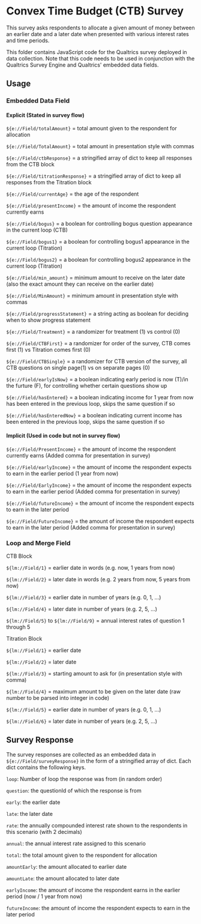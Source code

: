 # Convex Time Budget (CTB) Survey

This survey asks respondents to allocate a given amount of money between an earlier date and a later date when presented with various interest rates and time periods.

This folder contains JavaScript code for the Qualtrics survey deployed in data collection. 
Note that this code needs to be used in conjunction with the Qualtrics Survey Engine and Qualtrics' embedded data fields.

## Usage

### Embedded Data Field

#### Explicit (Stated in survey flow)

`${e://Field/totalAmount}` = total amount given to the respondent for allocation

`${e://Field/TotalAmount}` = total amount in presentation style with commas

`${e://Field/ctbResponse}` = a stringified array of dict to keep all responses from the CTB block

`${e://Field/titrationResponse}` = a stringified array of dict to keep all responses from the Titration block

`${e://Field/currentAge}` = the age of the respondent

`${e://Field/presentIncome}` = the amount of income the respondent currently earns

`${e://Field/bogus}` = a boolean for controlling bogus question appearance in the current loop (CTB)

`${e://Field/bogus1}` = a boolean for controlling bogus1 appearance in the current loop (Titration)

`${e://Field/bogus2}` = a boolean for controlling bogus2 appearance in the current loop (Titration)

`${e://Field/min_amount}` = minimum amount to receive on the later date (also the exact amount they can receive on the earlier date)

`${e://Field/MinAmount}` = minimum amount in presentation style with commas

`${e://Field/progressStatement}` = a string acting as boolean for deciding when to show progress statement

`${e://Field/Treatment}` = a randomizer for treatment (1) vs control (0)

`${e://Field/CTBFirst}` = a randomizer for order of the survey, CTB comes first (1) vs Titration comes first (0)

`${e://Field/CTBSingle}` = a randomizer for CTB version of the survey, all CTB questions on single page(1) vs on separate pages (0)

`${e://Field/earlyIsNow}` = a boolean indicating early period is now (T)/in the furture (F), for controlling whether certain questions show up

`${e://Field/hasEntered}` = a boolean indicating income for 1 year from now has been entered in the previous loop, skips the same question if so

`${e://Field/hasEnteredNow}` = a boolean indicating current income has been entered in the previous loop, skips the same question if so

#### Implicit (Used in code but not in survey flow)

`${e://Field/PresentIncome}` = the amount of income the respondent currently earns (Added comma for presentation in survey)

`${e://Field/earlyIncome}` = the amount of income the respondent expects to earn in the earlier period (1 year from now)

`${e://Field/EarlyIncome}` = the amount of income the respondent expects to earn in the earlier period (Added comma for presentation in survey)

`${e://Field/futureIncome}` = the amount of income the respondent expects to earn in the later period

`${e://Field/FutureIncome}` = the amount of income the respondent expects to earn in the later period (Added comma for presentation in survey)

### Loop and Merge Field

CTB Block

`${lm://Field/1}` = earlier date in words (e.g. now, 1 years from now)

`${lm://Field/2}` = later date in words (e.g. 2 years from now, 5 years from now)

`${lm://Field/3}` = earlier date in number of years (e.g. 0, 1, ...)

`${lm://Field/4}` = later date in number of years (e.g. 2, 5, ...)

`${lm://Field/5}` to `${lm://Field/9}` = annual interest rates of question 1 through 5

Titration Block

`${lm://Field/1}` = earlier date

`${lm://Field/2}` = later date

`${lm://Field/3}` = starting amount to ask for (in presentation style with comma)

`${lm://Field/4}` = maximum amount to be given on the later date (raw number to be parsed into integer in code)

`${lm://Field/5}` = earlier date in number of years (e.g. 0, 1, ...)

`${lm://Field/6}` = later date in number of years (e.g. 2, 5, ...)

## Survey Response

The survey responses are collected as an embedded data in `${e://Field/surveyResponse}` in the form of a stringified array of dict. Each dict contains the following keys.

`loop`: Number of loop the response was from (in random order)

`question`: the questionId of which the response is from

`early`: the earlier date 

`late`: the later date

`rate`: the annually compounded interest rate shown to the respondents in this scenario (with 2 decimals)

`annual`: the annual interest rate assigned to this scenario 

`total`: the total amount given to the respondent for allocation

`amountEarly`: the amount allocated to earlier date

`amountLate`: the amount allocated to later date

`earlyIncome`: the amount of income the respondent earns in the earlier period (now / 1 year from now)

`futureIncome`: the amount of income the respondent expects to earn in the later period
